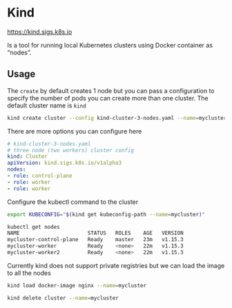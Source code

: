 # Kind

https://kind.sigs.k8s.io

Is a tool for running local Kubernetes clusters using Docker container as “nodes”.

## Usage

The `create` by default creates 1 node but you can pass a configuration to specify the number of pods
you can create more than one cluster. The default cluster name is `kind`
```bash
kind create cluster --config kind-cluster-3-nodes.yaml --name=mycluster
```

There are more options you can configure here
```yaml
# kind-cluster-3-nodes.yaml
# three node (two workers) cluster config
kind: Cluster
apiVersion: kind.sigs.k8s.io/v1alpha3
nodes:
- role: control-plane
- role: worker
- role: worker
```

Configure the kubectl command to the cluster
```bash
export KUBECONFIG="$(kind get kubeconfig-path --name=mycluster)"
```

```bash
kubectl get nodes
NAME                      STATUS   ROLES    AGE   VERSION
mycluster-control-plane   Ready    master   23m   v1.15.3
mycluster-worker          Ready    <none>   22m   v1.15.3
mycluster-worker2         Ready    <none>   22m   v1.15.3
```

Currently kind does not support private registries but we can load the image to all the nodes
```bash
kind load docker-image nginx --name=mycluster
```

```bash
kind delete cluster --name=mycluster
```
